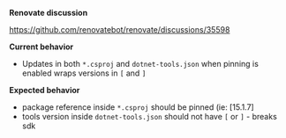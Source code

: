 **Renovate discussion**

https://github.com/renovatebot/renovate/discussions/35598

**Current behavior**

- Updates in both `*.csproj` and `dotnet-tools.json` when pinning is enabled wraps versions in `[` and `]`

**Expected behavior**

- package reference inside `*.csproj` should be pinned (ie: [15.1.7]
- tools version inside `dotnet-tools.json` should not have `[` or `]` - breaks sdk


